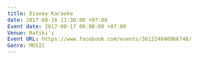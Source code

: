 ```yaml
---
title: Disney Karaoke
date: 2017-08-16 11:30:00 +07:00
Event date: 2017-08-17 00:00:00 +07:00
Venue: Rafiki's
Event URL: https://www.facebook.com/events/361324840966748/
Genre: MUSIC
---
```



